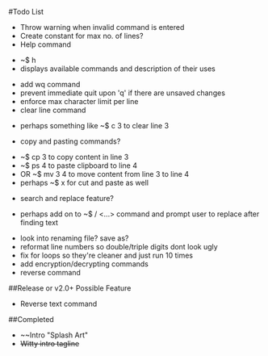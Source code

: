#Todo List
+ Throw warning when invalid command is entered
+ Create constant for max no. of lines?
+ Help command
 - ~$ h
 - displays available commands and description of their uses
+ add wq command
+ prevent immediate quit upon 'q' if there are unsaved changes
+ enforce max character limit per line
+ clear line command
 - perhaps something like ~$ c 3 to clear line 3
+ copy and pasting commands?
 - ~$ cp 3 to copy content in line 3
 - ~$ ps 4 to paste clipboard to line 4
 - OR ~$ mv 3 4 to move content from line 3 to line 4
 - perhaps ~$ x for cut and paste as well
+ search and replace feature?
 - perhaps add on to ~$ / <...> command and prompt user to replace after finding text
+ look into renaming file? save as?
+ reformat line numbers so double/triple digits dont look ugly
+ fix for loops so they're cleaner and just run 10 times
+ add encryption/decrypting commands
+ reverse command

##Release or v2.0+ Possible Feature
+ Reverse text command


##Completed
+ ~~Intro "Splash Art"
+ ~~Witty intro tagline~~